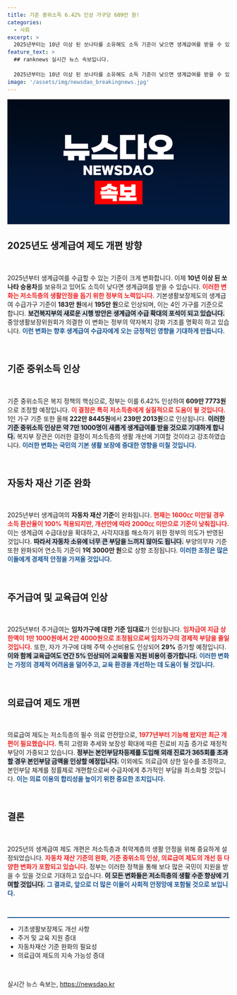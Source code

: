 ```yaml
---
title: 기준 중위소득 6.42% 인상 가구당 609만 원!
categories:
  - 사회
excerpt: >
  2025년부터는 10년 이상 된 쏘나타를 소유해도 소득 기준이 낮으면 생계급여를 받을 수 있습니다. 정부는 기준 중위소득을 6.42% 인상하며, 7만 명이 혜택을 기대하고 있습니다. 저소득층 지원 확대의 새로운 전환점!
feature_text: >
  ## ranknews 실시간 뉴스 속보입니다.

  2025년부터는 10년 이상 된 쏘나타를 소유해도 소득 기준이 낮으면 생계급여를 받을 수 있습니다. 정부는 기준 중위소득을 6.42% 인상하며, 7만 명이 혜택을 기대하고 있습니다. 저소득층 지원 확대의 새로운 전환점!
image: '/assets/img/newsdao_breakingnews.jpg'
---
```


<p><img src="/assets/img/newsdao_breakingnews.jpg" alt="ranknews 속보" /></p>

<h2 data-ke-size="size26">2025년도 생계급여 제도 개편 방향</h2>

<p data-ke-size="size16">&nbsp;</p>

<p>2025년부터 생계급여를 수급할 수 있는 기준이 크게 변화합니다. 이제 <strong>10년 이상 된 쏘나타 승용차</strong>를 보유하고 있어도 소득이 낮다면 생계급여를 받을 수 있습니다. <b><span style="color: #ee2323;">이러한 변화는 저소득층의 생활안정을 돕기 위한 정부의 노력입니다.</span></b> 기본생활보장제도의 생계급여 수급가구 기준이 <strong>183만 원</strong>에서 <strong>195만 원</strong>으로 인상되며, 이는 4인 가구를 기준으로 합니다. <b><span style="background-color: #21538527;">보건복지부의 새로운 시행 방안은 생계급여 수급 확대의 포석이 되고 있습니다.</span></b> 중앙생활보장위원회가 의결한 이 변화는 정부의 약자복지 강화 기조를 명확히 하고 있습니다. <b><span style="color: #1a5490;">이런 변화는 향후 생계급여 수급자에게 오는 긍정적인 영향을 기대하게 만듭니다.</span></b></p>

<p data-ke-size="size16">&nbsp;</p>

<h2 data-ke-size="size26">기준 중위소득 인상</h2>

<p data-ke-size="size16">&nbsp;</p>

<p>기준 중위소득은 복지 정책의 핵심으로, 정부는 이를 6.42% 인상하여 <strong>609만 7773원</strong>으로 조정할 예정입니다. <b><span style="color: #ee2323;">이 결정은 특히 저소득층에게 실질적으로 도움이 될 것입니다.</span></b> 1인 가구 기준 또한 올해 <strong>222만 8445원</strong>에서 <strong>239만 2013원</strong>으로 인상됩니다. <b><span style="background-color: #21538527;">이러한 기준 중위소득 인상은 약 7만 1000명이 새롭게 생계급여를 받을 것으로 기대하게 합니다.</span></b> 복지부 장관은 이러한 결정이 저소득층의 생활 개선에 기여할 것이라고 강조하였습니다. <b><span style="color: #1a5490;">이러한 변화는 국민의 기본 생활 보장에 중대한 영향을 미칠 것입니다.</span></b></p>

<p data-ke-size="size16">&nbsp;</p>

<h2 data-ke-size="size26">자동차 재산 기준 완화</h2>

<p data-ke-size="size16">&nbsp;</p>

<p>2025년부터 생계급여의 <strong>자동차 재산 기준</strong>이 완화됩니다. <b><span style="color: #ee2323;">현재는 1600㏄ 미만일 경우 소득 환산율이 100% 적용되지만, 개선안에 따라 2000㏄ 미만으로 기준이 낮춰집니다.</span></b> 이는 생계급여 수급대상을 확대하고, 사각지대를 해소하기 위한 정부의 의도가 반영된 것입니다. <b><span style="background-color: #21538527;">따라서 자동차 소유에 너무 큰 부담을 느끼지 않아도 됩니다.</span></b> 부양의무자 기준 또한 완화되어 연소득 기준이 <strong>1억 3000만 원</strong>으로 상향 조정됩니다. <b><span style="color: #1a5490;">이러한 조정은 많은 이들에게 경제적 안정을 가져올 것입니다.</span></b></p>

<p data-ke-size="size16">&nbsp;</p>

<h2 data-ke-size="size26">주거급여 및 교육급여 인상</h2>

<p data-ke-size="size16">&nbsp;</p>

<p>2025년부터 주거급여는 <strong>임차가구에 대한 기준 임대료</strong>가 인상됩니다. <b><span style="color: #ee2323;">임차급여 지급 상한액이 1만 1000원에서 2만 4000원으로 조정됨으로써 임차가구의 경제적 부담을 줄일 것입니다.</span></b> 또한, 자가 가구에 대해 주택 수선비용도 인상되어 <strong>29%</strong> 증가할 예정입니다. <b><span style="background-color: #21538527;">이와 함께 교육급여도 연간 5% 인상되어 교육활동 지원 비용이 증가합니다.</span></b> <b><span style="color: #1a5490;">이러한 변화는 가정의 경제적 어려움을 덜어주고, 교육 환경을 개선하는 데 도움이 될 것입니다.</span></b></p>

<p data-ke-size="size16">&nbsp;</p>

<h2 data-ke-size="size26">의료급여 제도 개편</h2>

<p data-ke-size="size16">&nbsp;</p>

<p>의료급여 제도는 저소득층의 필수 의료 안전망으로, <b><span style="color: #ee2323;">1977년부터 기능해 왔지만 최근 개편이 필요했습니다.</span></b> 특히 고령화 추세와 보장성 확대에 따른 진료비 지출 증가로 재정적 부담이 가중되고 있습니다. <b><span style="background-color: #21538527;">정부는 본인부담차등제를 도입해 외래 진료가 365회를 초과할 경우 본인부담 금액을 인상할 예정입니다.</span></b> 이외에도 의료급여 상한 일수를 조정하고, 본인부담 체계를 정률제로 개편함으로써 수급자에게 추가적인 부담을 최소화할 것입니다. <b><span style="color: #1a5490;">이는 의료 이용의 합리성을 높이기 위한 중요한 조치입니다.</span></b></p>

<p data-ke-size="size16">&nbsp;</p>

<h2 data-ke-size="size26">결론</h2>

<p data-ke-size="size16">&nbsp;</p>

<p>2025년의 생계급여 제도 개편은 저소득층과 취약계층의 생활 안정을 위해 중요하게 설정되었습니다. <b><span style="color: #ee2323;">자동차 재산 기준의 완화, 기준 중위소득 인상, 의료급여 제도의 개선 등 다양한 변화가 포함되고 있습니다.</span></b> 정부는 이러한 정책을 통해 보다 많은 국민이 지원을 받을 수 있을 것으로 기대하고 있습니다. <b><span style="background-color: #21538527;">이 모든 변화들은 저소득층의 생활 수준 향상에 기여할 것입니다.</span></b> <b><span style="color: #1a5490;">그 결과로, 앞으로 더 많은 이들이 사회적 안정망에 포함될 것으로 보입니다.</span></b></p>

<p data-ke-size="size16">&nbsp;</p>

<hr style="height: 2px; border: none; background-color: #1a5490;">

<ul>
    <li>기초생활보장제도 개선 사항</li>
    <li>주거 및 교육 지원 증대</li>
    <li>자동차재산 기준 완화의 필요성</li>
    <li>의료급여 제도의 지속 가능성 증대</li>
</ul>

<p data-ke-size="size16">&nbsp;</p>
실시간 뉴스 속보는, <a href="https://newsdao.kr" rel="dofollow">https://newsdao.kr</a>


